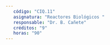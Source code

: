 ```yaml
---
   código: "CIQ.11"
   asignatura: "Reactores Biológicos "
   responsable: "Dr. B. Cañete"
   créditos: "9"
   horas: "90"
---
```

<!--stackedit_data:
eyJoaXN0b3J5IjpbNzU2NTI2Mzg0XX0=
-->